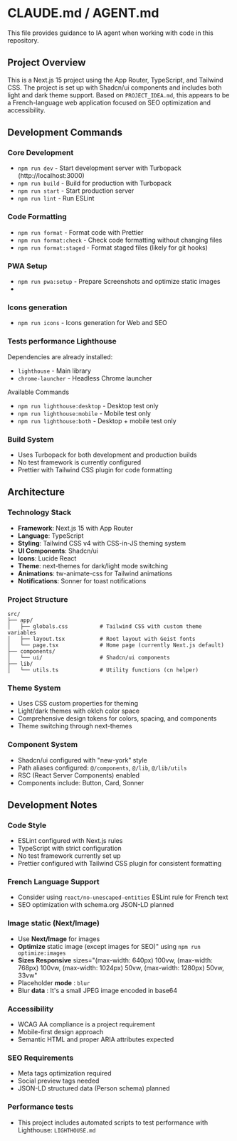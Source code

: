 # CLAUDE.md / AGENT.md

This file provides guidance to IA agent when working with code in this repository.

## Project Overview

This is a Next.js 15 project using the App Router, TypeScript, and Tailwind CSS. The project is set up with Shadcn/ui components and includes both light and dark theme support. Based on `PROJECT_IDEA.md`, this appears to be a French-language web application focused on SEO optimization and accessibility.

## Development Commands

### Core Development

- `npm run dev` - Start development server with Turbopack (http://localhost:3000)
- `npm run build` - Build for production with Turbopack
- `npm run start` - Start production server
- `npm run lint` - Run ESLint

### Code Formatting

- `npm run format` - Format code with Prettier
- `npm run format:check` - Check code formatting without changing files
- `npm run format:staged` - Format staged files (likely for git hooks)

### PWA Setup

- `npm run pwa:setup` - Prepare Screenshots and optimize static images
-

### Icons generation

- `npm run icons` - Icons generation for Web and SEO

### Tests performance Lighthouse

Dependencies are already installed:

- `lighthouse` - Main library
- `chrome-launcher` - Headless Chrome launcher

Available Commands

- `npm run lighthouse:desktop` - Desktop test only
- `npm run lighthouse:mobile` - Mobile test only
- `npm run lighthouse:both` - Desktop + mobile test only

### Build System

- Uses Turbopack for both development and production builds
- No test framework is currently configured
- Prettier with Tailwind CSS plugin for code formatting

## Architecture

### Technology Stack

- **Framework**: Next.js 15 with App Router
- **Language**: TypeScript
- **Styling**: Tailwind CSS v4 with CSS-in-JS theming system
- **UI Components**: Shadcn/ui
- **Icons**: Lucide React
- **Theme**: next-themes for dark/light mode switching
- **Animations**: tw-animate-css for Tailwind animations
- **Notifications**: Sonner for toast notifications

### Project Structure

```
src/
├── app/
│   ├── globals.css          # Tailwind CSS with custom theme variables
│   ├── layout.tsx           # Root layout with Geist fonts
│   └── page.tsx             # Home page (currently Next.js default)
├── components/
│   └── ui/                  # Shadcn/ui components
├── lib/
│   └── utils.ts             # Utility functions (cn helper)
```

### Theme System

- Uses CSS custom properties for theming
- Light/dark themes with oklch color space
- Comprehensive design tokens for colors, spacing, and components
- Theme switching through next-themes

### Component System

- Shadcn/ui configured with "new-york" style
- Path aliases configured: `@/components`, `@/lib`, `@/lib/utils`
- RSC (React Server Components) enabled
- Components include: Button, Card, Sonner

## Development Notes

### Code Style

- ESLint configured with Next.js rules
- TypeScript with strict configuration
- No test framework currently set up
- Prettier configured with Tailwind CSS plugin for consistent formatting

### French Language Support

- Consider using `react/no-unescaped-entities` ESLint rule for French text
- SEO optimization with schema.org JSON-LD planned

### Image static (Next/Image)

- Use **Next/Image** for images
- **Optimize** static image (except images for SEO)" using `npm run optimize:images`
- **Sizes Responsive** sizes="(max-width: 640px) 100vw, (max-width: 768px) 100vw, (max-width: 1024px) 50vw, (max-width: 1280px) 50vw, 33vw"
- Placeholder **mode** : `blur`
- Blur **data** : It's a small JPEG image encoded in base64

### Accessibility

- WCAG AA compliance is a project requirement
- Mobile-first design approach
- Semantic HTML and proper ARIA attributes expected

### SEO Requirements

- Meta tags optimization required
- Social preview tags needed
- JSON-LD structured data (Person schema) planned

### Performance tests

- This project includes automated scripts to test performance with Lighthouse: `LIGHTHOUSE.md`
